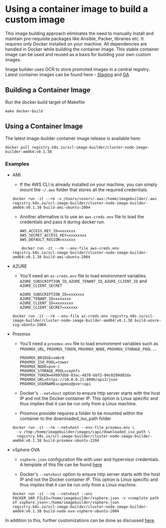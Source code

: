 # Using a container image to build a custom image
This image building approach eliminates the need to manually install and maintain pre-requisite packages like Ansible, Packer, libraries etc.
It requires only Docker installed on your machine. All dependencies are handled in Docker while building the container image. This stable container image can be used and reused as a basis for building your own custom images.

Image builder uses GCR to store promoted images in a central registry.
Latest container images can be found here - [Staging](https://gcr.io/k8s-staging-scl-image-builder/cluster-node-image-builder-amd64) and [GA](https://gcr.io/k8s-artifacts-prod/scl-image-builder/cluster-node-image-builder-amd64)

## Building a Container Image

Run the docker build target of Makefile

   ```commandline
   make docker-build
   ```

## Using a Container Image

The latest image-builder container image release is available here:

```commandline
docker pull registry.k8s.io/scl-image-builder/cluster-node-image-builder-amd64:v0.1.38
```

### Examples

- AMI
    - If the AWS CLI is already installed on your machine, you can simply mount the `~/.aws` folder that stores all the required credentials.

    ```commandline
    docker run -it --rm -v /Users/<user>/.aws:/home/imagebuilder/.aws registry.k8s.io/scl-image-builder/cluster-node-image-builder-amd64:v0.1.38 build-ami-ubuntu-2004
    ```
    - Another alternative is to use an `aws-creds.env` file to load the credentials and pass it during docker run.

      ```commandline
      AWS_ACCESS_KEY_ID=xxxxxxx
      AWS_SECRET_ACCESS_KEY=xxxxxxxx
      AWS_DEFAULT_REGION=xxxxxx
      ```

    ```commandline
        docker run -it --rm --env-file aws-creds.env registry.k8s.io/scl-image-builder/cluster-node-image-builder-amd64:v0.1.38 build-ami-ubuntu-2004
    ```

- AZURE
    - You'll need an `az-creds.env` file to load environment variables `AZURE_SUBSCRIPTION_ID`, `AZURE_TENANT_ID`, `AZURE_CLIENT_ID` and `AZURE_CLIENT_SECRET`

      ```commandline
      AZURE_SUBSCRIPTION_ID=xxxxxxx
      AZURE_TENANT_ID=xxxxxxx
      AZURE_CLIENT_ID=xxxxxxxx
      AZURE_CLIENT_SECRET=xxxxxx
      ```

    ```commandline
    docker run -it --rm --env-file az-creds.env registry.k8s.io/scl-image-builder/cluster-node-image-builder-amd64:v0.1.38 build-azure-sig-ubuntu-2004
    ```

- Proxmox
    - You'll need a `proxmox.env` file to load environment variables such as `PROXMOX_URL`, `PROXMOX_TOKEN`, `PROXMOX_NODE`, `PROXMOX_STORAGE_POOL` ...

      ```commandline
      PROXMOX_BRIDGE=vmbr0
      PROXMOX_ISO_POOL=tower
      PROXMOX_NODE=pve-c
      PROXMOX_STORAGE_POOL=cephfs
      PROXMOX_TOKEN=64997dbb-83ac-4878-bbf2-04c0299d02da
      PROXMOX_URL=https://10.0.0.21:8006/api2/json
      PROXMOX_USERNAME=capmox@pve!capi
      ```

    - Docker's `--net=host` option to ensure http server starts with the host IP and not the Docker container IP.
      This option is Linux specific and thus implies that it can be run only from a Linux machine.
    - Proxmox provider requires a folder to be mounted within the container to the downloaded_iso_path folder

    ```commandline
    docker run -it --rm --net=host --env-file proxmox.env \
      -v /tmp:/home/imagebuilder/images/capi/downloaded_iso_path \
      registry.k8s.io/scl-image-builder/cluster-node-image-builder-amd64:v0.1.38 build-proxmox-ubuntu-2204
    ```

- vSphere OVA
    - `vsphere.json` configuration file with user and hypervisor credentials. A template of this file can be found [here](https://github.com/kubernetes-sigs/image-builder/blob/main/images/capi/packer/ova/vsphere.json)

    - Docker's `--net=host` option to ensure http server starts with the host IP and not the Docker container IP. This option is Linux specific and thus implies that it can be run only from a Linux machine.

    ```commandline
    docker run -it --rm --net=host --env PACKER_VAR_FILES=/home/imagebuilder/vsphere.json -v <complete path of vsphere.json>:/home/imagebuilder/vsphere.json registry.k8s.io/scl-image-builder/cluster-node-image-builder-amd64:v0.1.38 build-node-ova-vsphere-ubuntu-2004
    ```

In addition to this, further customizations can be done as discussed [here](./capi.md#customization).
